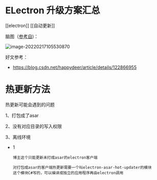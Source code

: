 # ELectron 升级方案汇总

[[electron]] [[自动更新]]

脑图（[参考自](https://blog.csdn.net/happydeer/article/details/122866955))：

![image-20220217105530870](https://gitee.com/capsion-images/notebook/raw/master/image/202202171055169.png)





好文参考：

- https://blog.csdn.net/happydeer/article/details/122866955





# 热更新方法

热更新可能会遇到的问题

1、打包成了asar

2、没有对应目录的写入权限

3、离线环境





- 1

  ```
  博主这个只能更新未打成asar的electron客户端
  
  对打包成asar的客户端热更新需要一个叫electron-asar-hot-updater的模块
  这个模块C#写的，可以编译成独立的应用程序再由electron调用
  ```

  